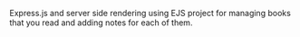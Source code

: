 Express.js and server side rendering using EJS project for managing books that you read and adding notes for each of them.
